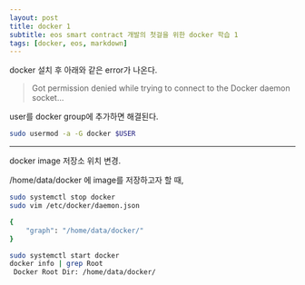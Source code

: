 ```yaml
---
layout: post
title: docker 1
subtitle: eos smart contract 개발의 첫걸을 위한 docker 학습 1
tags: [docker, eos, markdown]
---
```


docker 설치 후 아래와 같은 error가 나온다.

> Got permission denied while trying to connect to the Docker daemon socket...

user를 docker group에 추가하면 해결된다.

```bash
sudo usermod -a -G docker $USER
```

-------------

docker image 저장소 위치 변경.

/home/data/docker 에 image를 저장하고자 할 때,

```bash
sudo systemctl stop docker
sudo vim /etc/docker/daemon.json

{
    "graph": "/home/data/docker/"
}

sudo systemctl start docker
docker info | grep Root
 Docker Root Dir: /home/data/docker/
```